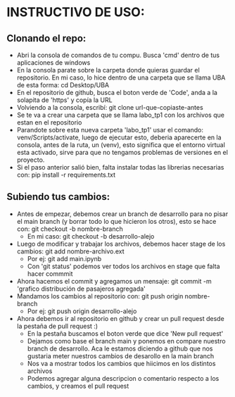 # INSTRUCTIVO DE USO:

## Clonando el repo:
- Abri la consola de comandos de tu compu. Busca 'cmd' dentro de tus aplicaciones de windows
- En la consola parate sobre la carpeta donde quieras guardar el repositorio. En mi caso, lo hice dentro de una carpeta que se llama UBA de esta forma: cd Desktop/UBA
- En el repositorio de github, busca el boton verde de 'Code', anda a la solapita de 'https' y copía la URL
- Volviendo a la consola, escribí: git clone url-que-copiaste-antes
- Se te va a crear una carpeta que se llama labo_tp1 con los archivos que estan en el repositorio
- Parandote sobre esta nueva carpeta 'labo_tp1' usar el comando: venv/Scripts/activate, luego de ejecutar esto, deberia aparecerte en la consola, antes de la ruta, un (venv), esto significa que el entorno virtual esta activado, sirve para que no tengamos problemas de versiones en el proyecto.
- Si el paso anterior salió bien, falta instalar todas las librerias necesarias con: pip install -r requirements.txt

## Subiendo tus cambios:
- Antes de empezar, debemos crear un branch de desarrollo para no pisar el main branch (y borrar todo lo que hicieron los otros), esto se hace con: git checkout -b nombre-branch
    - En mi caso: git checkout -b desarrollo-alejo
- Luego de modificar y trabajar los archivos, debemos hacer stage de los cambios: git add nombre-archivo.ext
    - Por ej: git add main.ipynb
    - Con 'git status' podemos ver todos los archivos en stage que falta hacer commmit
- Ahora hacemos el commit y agregamos un mensaje: git commit -m 'grafico distribución de pasajeros agregada'
- Mandamos los cambios al repositorio con: git push origin nombre-branch
    - Por ej: git push origin desarrollo-alejo
- Ahora debemos ir al repositorio en github y crear un pull request desde la pestaña de pull request :) 
    - En la pestaña buscamos el boton verde que dice 'New pull request'
    - Dejamos como base el branch main y ponemos en compare nuestro branch de desarrollo. Aca le estamos diciendo a github que nos gustaria meter nuestros cambios de desarollo en la main branch
    - Nos va a mostrar todos los cambios que hiicimos en los distintos archivos
    - Podemos agregar alguna descripcion o comentario respecto a los cambios, y creamos el pull request